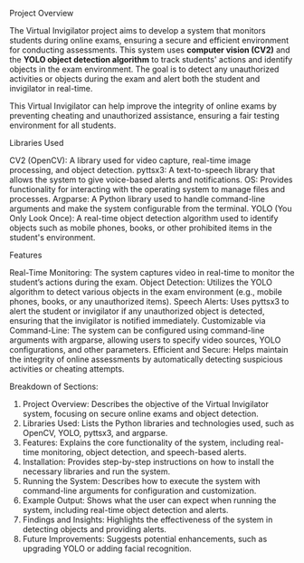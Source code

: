Project Overview

The Virtual Invigilator project aims to develop a system that monitors students during online exams, ensuring a secure and efficient environment for conducting assessments. This system uses **computer vision (CV2)** and the **YOLO object detection algorithm** to track students' actions and identify objects in the exam environment. The goal is to detect any unauthorized activities or objects during the exam and alert both the student and invigilator in real-time. 

This Virtual Invigilator can help improve the integrity of online exams by preventing cheating and unauthorized assistance, ensuring a fair testing environment for all students.

Libraries Used

CV2 (OpenCV): A library used for video capture, real-time image processing, and object detection.
pyttsx3: A text-to-speech library that allows the system to give voice-based alerts and notifications.
OS: Provides functionality for interacting with the operating system to manage files and processes.
Argparse: A Python library used to handle command-line arguments and make the system configurable from the terminal.
YOLO (You Only Look Once): A real-time object detection algorithm used to identify objects such as mobile phones, books, or other prohibited items in the student's environment.

Features

Real-Time Monitoring: The system captures video in real-time to monitor the student’s actions during the exam.
Object Detection: Utilizes the YOLO algorithm to detect various objects in the exam environment (e.g., mobile phones, books, or any unauthorized items).
Speech Alerts: Uses pyttsx3 to alert the student or invigilator if any unauthorized object is detected, ensuring that the invigilator is notified immediately.
Customizable via Command-Line: The system can be configured using command-line arguments with argparse, allowing users to specify video sources, YOLO configurations, and other parameters.
Efficient and Secure: Helps maintain the integrity of online assessments by automatically detecting suspicious activities or cheating attempts.

Breakdown of Sections:

1. Project Overview: Describes the objective of the Virtual Invigilator system, focusing on secure online exams and object detection.
2. Libraries Used: Lists the Python libraries and technologies used, such as OpenCV, YOLO, pyttsx3, and argparse.
3. Features: Explains the core functionality of the system, including real-time monitoring, object detection, and speech-based alerts.
4. Installation: Provides step-by-step instructions on how to install the necessary libraries and run the system.
5. Running the System: Describes how to execute the system with command-line arguments for configuration and customization.
6. Example Output: Shows what the user can expect when running the system, including real-time object detection and alerts.
7. Findings and Insights: Highlights the effectiveness of the system in detecting objects and providing alerts.
8. Future Improvements: Suggests potential enhancements, such as upgrading YOLO or adding facial recognition.
